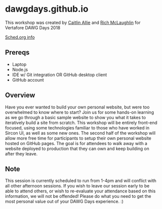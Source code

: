 # dawgdays.github.io

This workshop was created by [Caitlin Allie](https://github.com/caitlinallie) and [Rich McLaughlin](https://github.com/RichMcL) for Vertafore DAWG Days 2018

[Sched.org info](https://dawgdays2018.sched.com/event/F8SL/building-and-publishing-your-personal-website)

## Prereqs
* Laptop
* Node.js
* IDE w/ Git integration OR GitHub desktop client
* GitHub account

## Overview
Have you ever wanted to build your own personal website, but were too overwhelmed to know where to start? Join us for some hands-on learning as we go through a basic sample website to show you what it takes to iteratively build a site from scratch. This workshop will be entirely front-end focused, using some technologies familiar to those who have worked in Sircon UI, as well as some new ones. The second half of the workshop will allow more free time for participants to setup their own personal website hosted on GitHub pages. The goal is for attendees to walk away with a website deployed to production that they can own and keep building on after they leave.

## Note
This session is currently scheduled to run from 1-4pm and will conflict with all other afternoon sessions. If you wish to leave our session early to be able to attend others, or wish to re-evaluate your attendance based on this information, we will not be offended! Please do what you need to get the most personal value out of your DAWG Days experience. :)